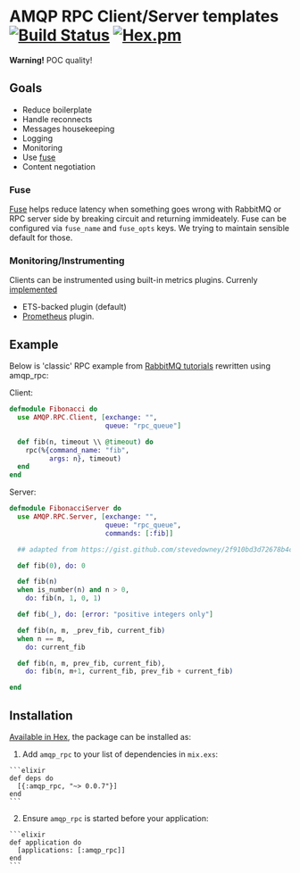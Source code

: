 # AMQP RPC Client/Server templates [![Build Status](https://travis-ci.org/deadtrickster/amqp_rpc.svg?branch=master)](https://travis-ci.org/deadtrickster/amqp_rpc) [![Hex.pm](https://img.shields.io/hexpm/v/amqp_rpc.svg?maxAge=2592000?style=plastic)](https://hex.pm/packages/amqp_rpc) 

**Warning!** POC quality!

## Goals
 - Reduce boilerplate
 - Handle reconnects
 - Messages housekeeping 
 - Logging
 - Monitoring
 - Use [fuse](https://github.com/jlouis/fuse)
 - Content negotiation

### Fuse
[Fuse](https://github.com/jlouis/fuse) helps reduce latency when something goes wrong with RabbitMQ or RPC server side by breaking circuit and returning immideately. Fuse can be configured via `fuse_name` and `fuse_opts` keys. We trying to maintain sensible default for those. 

### Monitoring/Instrumenting
Clients can be instrumented using built-in metrics plugins. Currenly [implemented](https://github.com/deadtrickster/amqp_rpc/blob/master/lib/amqp/rpc/stat/plugin.ex)
 - ETS-backed plugin (default)
 - [Prometheus](https://github.com/deadtrickster/prometheus.erl) plugin.

## Example

Below is 'classic' RPC example from [RabbitMQ tutorials](http://www.rabbitmq.com/tutorials/tutorial-six-elixir.html)
rewritten using amqp_rpc:

Client:

```elixir
defmodule Fibonacci do
  use AMQP.RPC.Client, [exchange: "",
                        queue: "rpc_queue"]

  def fib(n, timeout \\ @timeout) do
    rpc(%{command_name: "fib",
          args: n}, timeout)
  end
end
```

Server:

```elixir
defmodule FibonacciServer do
  use AMQP.RPC.Server, [exchange: "",
                        queue: "rpc_queue",
                        commands: [:fib]]

  ## adapted from https://gist.github.com/stevedowney/2f910bd3d72678b4cf99

  def fib(0), do: 0

  def fib(n)
  when is_number(n) and n > 0,
    do: fib(n, 1, 0, 1)

  def fib(_), do: [error: "positive integers only"]

  def fib(n, m, _prev_fib, current_fib)
  when n == m,
    do: current_fib

  def fib(n, m, prev_fib, current_fib),
    do: fib(n, m+1, current_fib, prev_fib + current_fib)

end
```

## Installation

[Available in Hex](https://hex.pm/packages/amqp_rpc), the package can be installed as:

  1. Add `amqp_rpc` to your list of dependencies in `mix.exs`:

    ```elixir
    def deps do
      [{:amqp_rpc, "~> 0.0.7"}]
    end
    ```

  2. Ensure `amqp_rpc` is started before your application:

    ```elixir
    def application do
      [applications: [:amqp_rpc]]
    end
    ```

